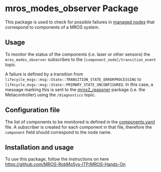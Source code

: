# mros_modes_observer Package   

This package is used to check for possible failures in [managed nodes](http://design.ros2.org/articles/node_lifecycle.html) that correspond to components of a MROS system.

## Usage

To monitor the status of the components (i.e. laser or other sensors) the `mros_modes_observer` subscribes to the `[component_node]/transition_event` topic.

A failure is defined by a transition from `lifecycle_msgs::msg::State::TRANSITION_STATE_ERRORPROCESSING` to `lifecycle_msgs::msg::State::PRIMARY_STATE_UNCONFIGURED`. In this case, a message marking this is sent to the [mros2_reasoner](https://github.com/tud-cor/mc_mros_reasoner) package (i.e. the Metacontroller) using the `/diagnostics` topic.

## Configuration file

The list of components to be monitored is defined in the [components.yaml](https://github.com/MROS-RobMoSys-ITP/mros_modes_observer/blob/main/params/components.yaml) file. A subscriber is created for each component in that file, therefore the `component` field should correspond to the node name.


## Installation and usage

To use this package, follow the instructions on here https://github.com/MROS-RobMoSys-ITP/MROS-Hands-On
